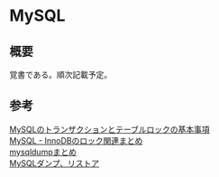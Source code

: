 # MySQL

## 概要
覚書である。順次記載予定。

## 参考
[MySQLのトランザクションとテーブルロックの基本事項](http://kannokanno.hatenablog.com/entry/20120704/1341419338)  
[MySQL - InnoDBのロック関連まとめ](https://qiita.com/mizzwithliam/items/31fb68217899bd0559e8)  
[mysqldumpまとめ](https://qiita.com/PlanetMeron/items/3a41e14607a65bc9b60c)  
[MySQLダンプ、リストア](https://qiita.com/macer_fkm/items/d920ff77f0f5ae5484f9)
